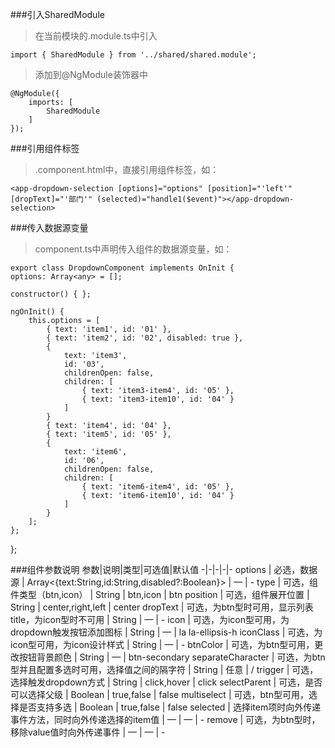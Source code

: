###引入SharedModule
> 在当前模块的.module.ts中引入

    import { SharedModule } from '../shared/shared.module';

> 添加到@NgModule装饰器中

    @NgModule({ 
        imports: [ 
            SharedModule 
        ] 
    });

###引用组件标签
> .component.html中，直接引用组件标签，如：

    <app-dropdown-selection [options]="options" [position]="'left'" [dropText]="'部门'" (selected)="handle1($event)"></app-dropdown-selection>

###传入数据源变量
> component.ts中声明传入组件的数据源变量，如：

    export class DropdownComponent implements OnInit { 
    options: Array<any> = []; 

    constructor() { }; 

    ngOnInit() { 
        this.options = [ 
            { text: 'item1', id: '01' }, 
            { text: 'item2', id: '02', disabled: true }, 
            { 
                text: 'item3', 
                id: '03', 
                childrenOpen: false, 
                children: [ 
                    { text: 'item3-item4', id: '05' }, 
                    { text: 'item3-item10', id: '04' } 
                ] 
            } 
            { text: 'item4', id: '04' }, 
            { text: 'item5', id: '05' }, 
            { 
                text: 'item6', 
                id: '06', 
                childrenOpen: false, 
                children: [ 
                    { text: 'item6-item4', id: '05' }, 
                    { text: 'item6-item10', id: '04' } 
                ] 
            } 
        ]; 
    }; 
}; 

###组件参数说明
参数|说明|类型|可选值|默认值
-|-|-|-|-
options | 必选，数据源 | Array<{text:String,id:String,disabled?:Boolean}> | — | -
type | 可选，组件类型（btn,icon） | String | btn,icon | btn
position | 可选，组件展开位置 | String | center,right,left | center
dropText | 可选，为btn型时可用，显示列表title，为icon型时不可用 | String | — | -
icon | 可选，为icon型可用，为dropdown触发按钮添加图标 | String | — | la la-ellipsis-h
iconClass | 可选，为icon型可用，为icon设计样式 | String | — | -
btnColor | 可选，为btn型可用，更改按钮背景颜色 | String | — | btn-secondary
separateCharacter | 可选，为btn型并且配置多选时可用，选择值之间的隔字符 | String | 任意 | /
trigger | 可选，选择触发dropdown方式 | String | click,hover | click
selectParent | 可选，是否可以选择父级 | Boolean | true,false | false
multiselect | 可选，btn型可用，选择是否支持多选 | Boolean | true,false | false
selected | 选择item项时向外传递事件方法，同时向外传递选择的item值 | — | — | -
remove | 可选，为btn型时，移除value值时向外传递事件 | — | — | -